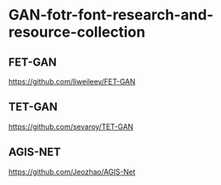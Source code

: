 # GAN-fotr-font-research-and-resource-collection

## FET-GAN
https://github.com/liweileev/FET-GAN

## TET-GAN
https://github.com/sevaroy/TET-GAN

## AGIS-NET
https://github.com/Jeozhao/AGIS-Net
